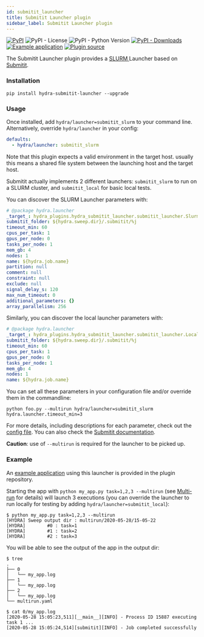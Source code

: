 ```yaml
---
id: submitit_launcher
title: Submitit Launcher plugin
sidebar_label: Submitit Launcher plugin
---
```

[![PyPI](https://img.shields.io/pypi/v/hydra-submitit-launcher)](https://pypi.org/project/hydra-submitit-launcher/)
![PyPI - License](https://img.shields.io/pypi/l/hydra-submitit-launcher)
![PyPI - Python Version](https://img.shields.io/pypi/pyversions/hydra-submitit-launcher)
[![PyPI - Downloads](https://img.shields.io/pypi/dm/hydra-submitit-launcher.svg)](https://pypistats.org/packages/hydra-submitit-launcher)
[![Example application](https://img.shields.io/badge/-Example%20application-informational)](https://github.com/facebookresearch/hydra/tree/1.0_branch/plugins/hydra_submitit_launcher/example)
[![Plugin source](https://img.shields.io/badge/-Plugin%20source-informational)](https://github.com/facebookresearch/hydra/tree/1.0_branch/plugins/hydra_submitit_launcher)

The Submitit Launcher plugin provides a [SLURM ](https://slurm.schedmd.com/documentation.html) Launcher based on [Submitit](https://github.com/facebookincubator/submitit).


### Installation
```commandline
pip install hydra-submitit-launcher --upgrade
```


### Usage
Once installed, add `hydra/launcher=submitit_slurm` to your command line. Alternatively, override `hydra/launcher` in your config:

```yaml
defaults:
  - hydra/launcher: submitit_slurm
```

Note that this plugin expects a valid environment in the target host. usually this means a shared file system between
the launching host and the target host.

Submitit actually implements 2 different launchers: `submitit_slurm` to run on a SLURM cluster, and `submitit_local` for basic local tests.

You can discover the SLURM Launcher parameters with:
```yaml title="$ python your_app.py hydra/launcher=submitit_slurm --cfg hydra -p hydra.launcher"
# @package hydra.launcher
_target_: hydra_plugins.hydra_submitit_launcher.submitit_launcher.SlurmLauncher
submitit_folder: ${hydra.sweep.dir}/.submitit/%j
timeout_min: 60
cpus_per_task: 1
gpus_per_node: 0
tasks_per_node: 1
mem_gb: 4
nodes: 1
name: ${hydra.job.name}
partition: null
comment: null
constraint: null
exclude: null
signal_delay_s: 120
max_num_timeout: 0
additional_parameters: {}
array_parallelism: 256

```

Similarly, you can discover the local launcher parameters with:
```yaml title="$ python example/my_app.py hydra/launcher=submitit_local --cfg hydra -p hydra.launcher"
# @package hydra.launcher
_target_: hydra_plugins.hydra_submitit_launcher.submitit_launcher.LocalLauncher
submitit_folder: ${hydra.sweep.dir}/.submitit/%j
timeout_min: 60
cpus_per_task: 1
gpus_per_node: 0
tasks_per_node: 1
mem_gb: 4
nodes: 1
name: ${hydra.job.name}
```

You can set all these parameters in your configuration file and/or override them in the commandline: 
```text
python foo.py --multirun hydra/launcher=submitit_slurm hydra.launcher.timeout_min=3
```
For more details, including descriptions for each parameter, check out the [config file](https://github.com/facebookresearch/hydra/blob/master/plugins/hydra_submitit_launcher/hydra_plugins/hydra_submitit_launcher/config.py). You can also check the [Submitit documentation](https://github.com/facebookincubator/submitit).

**Caution**: use of `--multirun` is required for the launcher to be picked up.

### Example

An [example application](https://github.com/facebookresearch/hydra/tree/1.0_branch/plugins/hydra_submitit_launcher/example) using this launcher is provided in the plugin repository.

Starting the app with `python my_app.py task=1,2,3 --multirun` (see [Multi-run](../tutorials/basic/running_your_app/2_multirun.md) for details) will launch 3 executions (you can override the launcher to run locally for testing by adding `hydra/launcher=submitit_local`):

```text
$ python my_app.py task=1,2,3 --multirun
[HYDRA] Sweep output dir : multirun/2020-05-28/15-05-22
[HYDRA]        #0 : task=1
[HYDRA]        #1 : task=2
[HYDRA]        #2 : task=3
```
You will be able to see the output of the app in the output dir:
```commandline
$ tree
.
├── 0
│   └── my_app.log
├── 1
│   └── my_app.log
├── 2
│   └── my_app.log
└── multirun.yaml

$ cat 0/my_app.log 
[2020-05-28 15:05:23,511][__main__][INFO] - Process ID 15887 executing task 1 ...
[2020-05-28 15:05:24,514][submitit][INFO] - Job completed successfully
```

